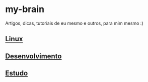 # my-brain
Artigos, dicas, tutoriais de eu mesmo e outros, para mim mesmo :)

## [Linux](linux/README.md)
## [Desenvolvimento](desenvolvimento/README.md)
## [Estudo](estudo/README.md)